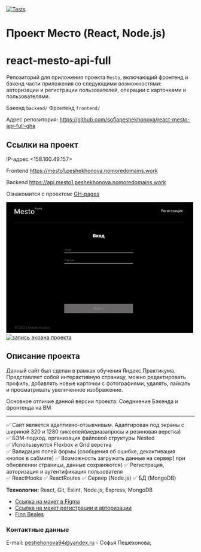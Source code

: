[![Tests](https://github.com/yandex-praktikum/react-mesto-api-full-gha/actions/workflows/tests.yml/badge.svg)](https://github.com/yandex-praktikum/react-mesto-api-full-gha/actions/workflows/tests.yml)

# Проект Место (React, Node.js)
# react-mesto-api-full
Репозиторий для приложения проекта `Mesto`, включающий фронтенд и бэкенд части приложения со следующими возможностями: авторизации и регистрации пользователей, операции с карточками и пользователями. 

Бэкенд `backend/`
Фронтенд  `frontend/`

Адрес репозитория: https://github.com/sofiapeshekhonova/react-mesto-api-full-gha

## Ссылки на проект

IP-адрес <158.160.49.157>

Frontend https://mesto1.peshekhonova.nomoredomains.work

Backend https://api.mesto1.peshekhonova.nomoredomains.work


Ознакомится с проектом: [GH-pages](https://sofiapeshekhonova.github.io/react-mesto-auth/)
<div align="left">
  <a href="https://sofiapeshekhonova.github.io/react-mesto-auth/">
    <img src="https://github.com/sofiapeshekhonova/react-mesto-auth/blob/main/src/images/login.gif?raw=true" width="500" height="350" alt="запись экрана проекта">
  <a>
    <a href="https://sofiapeshekhonova.github.io/mesto-react/">
    <img src="https://github.com/sofiapeshekhonova/mesto-react/blob/main/src/images/gif.gif?raw=true" width="500" height="350" alt="запись экрана проекта">
  <a>
</div>

## Описание проекта
Данный сайт был сделан в рамках обучения Яндекс.Практикума. Представляет собой интерактивную страницу, можно редактировать профиль, добавлять новые карточки с фотографиями, удалять, лайкать и просматривать увеличенное изображение.

Основное отличие данной версии проекта: Соедниение Бэкенда и фронтенда на ВМ

***
 ✅ Сайт является адаптивно-отзывчивым. Адаптирован под экраны с шириной 320 и 1280 пикселей(медиазапросы и резиновая верстка)  
 ✅ БЭМ-подход. организация файловой структуры Nested  
 ✅ Использвуются Flexbox и Grid верстка  
 ✅ Валидация полей формы (сообщения об ошибке, декактивация кнопок в сабмите)
 ✅ Возможность загружать данные на сервер( при обновлении страницы, данные сохраняются)
 ✅ Регистрация, авторизация и аутентификация пользователя  
 ✅ ReactHooks 
 ✅ ReactRoutes
 ✅ Сервер (Node.js)
 ✅ БД (MongoDB)
 
**Технологии:** React, Git, Eslint, Node.js, Express, MongoDB


* [Ссылка на макет в Figma](https://www.figma.com/file/2cn9N9jSkmxD84oJik7xL7/JavaScript.-Sprint-4?node-id=0%3A1)
* [Ссылка на макет регистрации и авторизации](https://www.figma.com/file/5H3gsn5lIGPwzBPby9jAOo/Sprint-14-RU?node-id=0%3A1)
* [Finn Beales](https://www.madebyfinn.com/)

### Контактные данные
E-mail: peshehonova94@yandex.ru - Софья Пешехонова;
